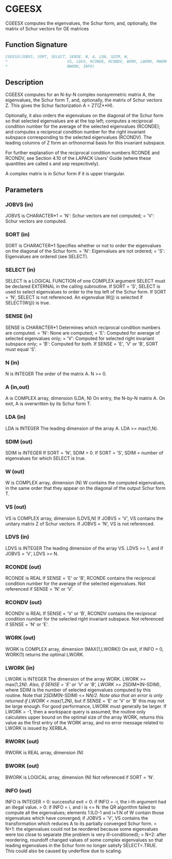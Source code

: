# CGEESX

CGEESX computes the eigenvalues, the Schur form, and, optionally, the matrix of Schur vectors for GE matrices

## Function Signature

```fortran
CGEESX(JOBVS, SORT, SELECT, SENSE, N, A, LDA, SDIM, W,
*                          VS, LDVS, RCONDE, RCONDV, WORK, LWORK, RWORK,
*                          BWORK, INFO)
```

## Description


 CGEESX computes for an N-by-N complex nonsymmetric matrix A, the
 eigenvalues, the Schur form T, and, optionally, the matrix of Schur
 vectors Z.  This gives the Schur factorization A = Z*T*(Z**H).

 Optionally, it also orders the eigenvalues on the diagonal of the
 Schur form so that selected eigenvalues are at the top left;
 computes a reciprocal condition number for the average of the
 selected eigenvalues (RCONDE); and computes a reciprocal condition
 number for the right invariant subspace corresponding to the
 selected eigenvalues (RCONDV).  The leading columns of Z form an
 orthonormal basis for this invariant subspace.

 For further explanation of the reciprocal condition numbers RCONDE
 and RCONDV, see Section 4.10 of the LAPACK Users' Guide (where
 these quantities are called s and sep respectively).

 A complex matrix is in Schur form if it is upper triangular.

## Parameters

### JOBVS (in)

JOBVS is CHARACTER*1 = 'N': Schur vectors are not computed; = 'V': Schur vectors are computed.

### SORT (in)

SORT is CHARACTER*1 Specifies whether or not to order the eigenvalues on the diagonal of the Schur form. = 'N': Eigenvalues are not ordered; = 'S': Eigenvalues are ordered (see SELECT).

### SELECT (in)

SELECT is a LOGICAL FUNCTION of one COMPLEX argument SELECT must be declared EXTERNAL in the calling subroutine. If SORT = 'S', SELECT is used to select eigenvalues to order to the top left of the Schur form. If SORT = 'N', SELECT is not referenced. An eigenvalue W(j) is selected if SELECT(W(j)) is true.

### SENSE (in)

SENSE is CHARACTER*1 Determines which reciprocal condition numbers are computed. = 'N': None are computed; = 'E': Computed for average of selected eigenvalues only; = 'V': Computed for selected right invariant subspace only; = 'B': Computed for both. If SENSE = 'E', 'V' or 'B', SORT must equal 'S'.

### N (in)

N is INTEGER The order of the matrix A. N >= 0.

### A (in,out)

A is COMPLEX array, dimension (LDA, N) On entry, the N-by-N matrix A. On exit, A is overwritten by its Schur form T.

### LDA (in)

LDA is INTEGER The leading dimension of the array A. LDA >= max(1,N).

### SDIM (out)

SDIM is INTEGER If SORT = 'N', SDIM = 0. If SORT = 'S', SDIM = number of eigenvalues for which SELECT is true.

### W (out)

W is COMPLEX array, dimension (N) W contains the computed eigenvalues, in the same order that they appear on the diagonal of the output Schur form T.

### VS (out)

VS is COMPLEX array, dimension (LDVS,N) If JOBVS = 'V', VS contains the unitary matrix Z of Schur vectors. If JOBVS = 'N', VS is not referenced.

### LDVS (in)

LDVS is INTEGER The leading dimension of the array VS. LDVS >= 1, and if JOBVS = 'V', LDVS >= N.

### RCONDE (out)

RCONDE is REAL If SENSE = 'E' or 'B', RCONDE contains the reciprocal condition number for the average of the selected eigenvalues. Not referenced if SENSE = 'N' or 'V'.

### RCONDV (out)

RCONDV is REAL If SENSE = 'V' or 'B', RCONDV contains the reciprocal condition number for the selected right invariant subspace. Not referenced if SENSE = 'N' or 'E'.

### WORK (out)

WORK is COMPLEX array, dimension (MAX(1,LWORK)) On exit, if INFO = 0, WORK(1) returns the optimal LWORK.

### LWORK (in)

LWORK is INTEGER The dimension of the array WORK. LWORK >= max(1,2*N). Also, if SENSE = 'E' or 'V' or 'B', LWORK >= 2*SDIM*(N-SDIM), where SDIM is the number of selected eigenvalues computed by this routine. Note that 2*SDIM*(N-SDIM) <= N*N/2. Note also that an error is only returned if LWORK < max(1,2*N), but if SENSE = 'E' or 'V' or 'B' this may not be large enough. For good performance, LWORK must generally be larger. If LWORK = -1, then a workspace query is assumed; the routine only calculates upper bound on the optimal size of the array WORK, returns this value as the first entry of the WORK array, and no error message related to LWORK is issued by XERBLA.

### RWORK (out)

RWORK is REAL array, dimension (N)

### BWORK (out)

BWORK is LOGICAL array, dimension (N) Not referenced if SORT = 'N'.

### INFO (out)

INFO is INTEGER = 0: successful exit < 0: if INFO = -i, the i-th argument had an illegal value. > 0: if INFO = i, and i is <= N: the QR algorithm failed to compute all the eigenvalues; elements 1:ILO-1 and i+1:N of W contain those eigenvalues which have converged; if JOBVS = 'V', VS contains the transformation which reduces A to its partially converged Schur form. = N+1: the eigenvalues could not be reordered because some eigenvalues were too close to separate (the problem is very ill-conditioned); = N+2: after reordering, roundoff changed values of some complex eigenvalues so that leading eigenvalues in the Schur form no longer satisfy SELECT=.TRUE. This could also be caused by underflow due to scaling.

